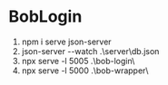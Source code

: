 # BobLogin

1. npm i serve json-server
2. json-server --watch .\server\db.json
3. npx serve -l 5005 .\bob-login\
4. npx serve -l 5000 .\bob-wrapper\
